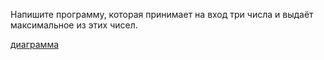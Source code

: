 Напишите программу, которая принимает на вход три числа и выдаёт максимальное из этих чисел.

[диаграмма](diagram.drawio.png)